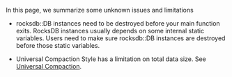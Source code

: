 In this page, we summarize some unknown issues and limitations

* rocksdb::DB instances need to be destroyed before your main function exits. RocksDB instances usually depends on some internal static variables. Users need to make sure rocksdb::DB instances are destroyed before those static variables.

* Universal Compaction Style has a limitation on total data size. See [Universal Compaction](https://github.com/facebook/rocksdb/wiki/Universal-Compaction).
